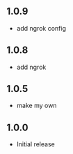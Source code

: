 ## 1.0.9

- add ngrok config

## 1.0.8

- add ngrok

## 1.0.5

- make my own

## 1.0.0

- Initial release
